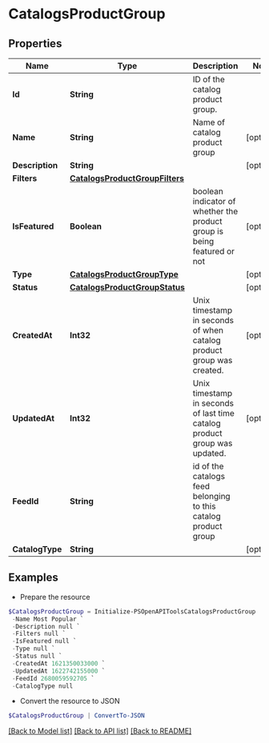 # CatalogsProductGroup
## Properties

Name | Type | Description | Notes
------------ | ------------- | ------------- | -------------
**Id** | **String** | ID of the catalog product group. | 
**Name** | **String** | Name of catalog product group | [optional] 
**Description** | **String** |  | [optional] 
**Filters** | [**CatalogsProductGroupFilters**](CatalogsProductGroupFilters.md) |  | 
**IsFeatured** | **Boolean** | boolean indicator of whether the product group is being featured or not | [optional] 
**Type** | [**CatalogsProductGroupType**](CatalogsProductGroupType.md) |  | [optional] 
**Status** | [**CatalogsProductGroupStatus**](CatalogsProductGroupStatus.md) |  | [optional] 
**CreatedAt** | **Int32** | Unix timestamp in seconds of when catalog product group was created. | [optional] 
**UpdatedAt** | **Int32** | Unix timestamp in seconds of last time catalog product group was updated. | [optional] 
**FeedId** | **String** | id of the catalogs feed belonging to this catalog product group | 
**CatalogType** | **String** |  | [optional] 

## Examples

- Prepare the resource
```powershell
$CatalogsProductGroup = Initialize-PSOpenAPIToolsCatalogsProductGroup  -Id 443727193917 `
 -Name Most Popular `
 -Description null `
 -Filters null `
 -IsFeatured null `
 -Type null `
 -Status null `
 -CreatedAt 1621350033000 `
 -UpdatedAt 1622742155000 `
 -FeedId 2680059592705 `
 -CatalogType null
```

- Convert the resource to JSON
```powershell
$CatalogsProductGroup | ConvertTo-JSON
```

[[Back to Model list]](../README.md#documentation-for-models) [[Back to API list]](../README.md#documentation-for-api-endpoints) [[Back to README]](../README.md)

